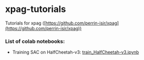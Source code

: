 # xpag-tutorials
Tutorials for xpag ([https://github.com/perrin-isir/xpag](https://github.com/perrin-isir/xpag))

### List of colab notebooks:

- Training SAC on HalfCheetah-v3: [train_HalfCheetah-v3.ipynb](https://colab.research.google.com/github/perrin-isir/xpag-tutorials/blob/main/train_HalfCheetah-v3.ipynb)
